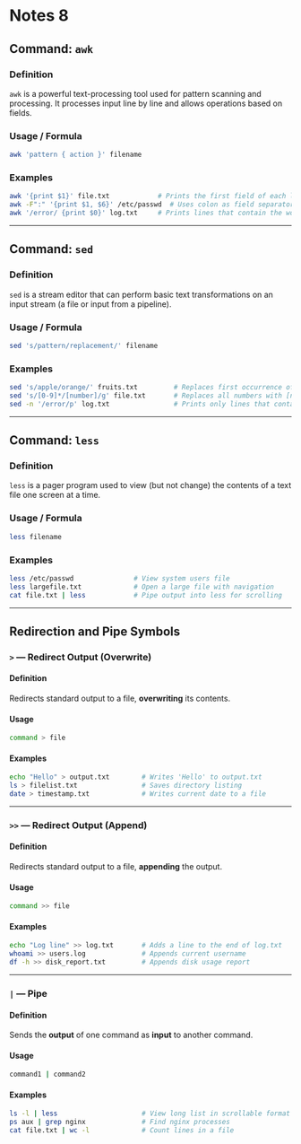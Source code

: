 # Notes 8

## Command: `awk`

### Definition
`awk` is a powerful text-processing tool used for pattern scanning and processing. It processes input line by line and allows operations based on fields.

### Usage / Formula
```bash
awk 'pattern { action }' filename
```

### Examples
```bash
awk '{print $1}' file.txt            # Prints the first field of each line
awk -F":" '{print $1, $6}' /etc/passwd  # Uses colon as field separator, prints username and home dir
awk '/error/ {print $0}' log.txt     # Prints lines that contain the word "error"
```

---

## Command: `sed`

### Definition
`sed` is a stream editor that can perform basic text transformations on an input stream (a file or input from a pipeline).

### Usage / Formula
```bash
sed 's/pattern/replacement/' filename
```

### Examples
```bash
sed 's/apple/orange/' fruits.txt         # Replaces first occurrence of 'apple' with 'orange' per line
sed 's/[0-9]*/[number]/g' file.txt       # Replaces all numbers with [number]
sed -n '/error/p' log.txt                # Prints only lines that contain the word "error"
```

---

## Command: `less`

### Definition
`less` is a pager program used to view (but not change) the contents of a text file one screen at a time.

### Usage / Formula
```bash
less filename
```

### Examples
```bash
less /etc/passwd               # View system users file
less largefile.txt             # Open a large file with navigation
cat file.txt | less            # Pipe output into less for scrolling
```

---

## Redirection and Pipe Symbols

### `>` — Redirect Output (Overwrite)

#### Definition
Redirects standard output to a file, **overwriting** its contents.

#### Usage
```bash
command > file
```

#### Examples
```bash
echo "Hello" > output.txt        # Writes 'Hello' to output.txt
ls > filelist.txt                # Saves directory listing
date > timestamp.txt             # Writes current date to a file
```

---

### `>>` — Redirect Output (Append)

#### Definition
Redirects standard output to a file, **appending** the output.

#### Usage
```bash
command >> file
```

#### Examples
```bash
echo "Log line" >> log.txt       # Adds a line to the end of log.txt
whoami >> users.log              # Appends current username
df -h >> disk_report.txt         # Appends disk usage report
```

---

### `|` — Pipe

#### Definition
Sends the **output** of one command as **input** to another command.

#### Usage
```bash
command1 | command2
```

#### Examples
```bash
ls -l | less                     # View long list in scrollable format
ps aux | grep nginx              # Find nginx processes
cat file.txt | wc -l             # Count lines in a file
```